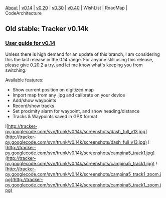 [About](http://code.google.com/p/tracker-py/wiki/About) |
[v0.14](http://code.google.com/p/tracker-py/wiki/TrackerV0_14) |
[v0.20](http://code.google.com/p/tracker-py/wiki/TrackerV0_20) |
[v0.30](http://code.google.com/p/tracker-py/wiki/TrackerV0_30) |
[v0.40](http://code.google.com/p/tracker-py/wiki/TrackerV0_40) |
WishList | RoadMap | CodeArchitecture

## Old stable: Tracker v0.14k ##
### [User guide for v0.14](http://code.google.com/p/tracker-py/wiki/UserGuideV0_14) ###

Unless there is high demand for an update of this branch,
I am considering this the last release in the 0.14 range.
For anyone still using this release, please give 0.20.2 a
try, and let me know what's keeping you from switching.

Available features:
  * Show current position on digitized map
  * Import map from any .jpg and calibrate on your device
  * Add/show waypoints
  * Record/show tracks
  * Set proximity alarm for waypoint, and show heading/distance
  * Tracks & Waypoints saved in GPX format

![http://tracker-py.googlecode.com/svn/trunk/v0.14k/screenshots/dash_full_v13.jpg](http://tracker-py.googlecode.com/svn/trunk/v0.14k/screenshots/dash_full_v13.jpg)
![http://tracker-py.googlecode.com/svn/trunk/v0.14k/screenshots/campina5_track1.jpg](http://tracker-py.googlecode.com/svn/trunk/v0.14k/screenshots/campina5_track1.jpg)
![http://tracker-py.googlecode.com/svn/trunk/v0.14k/screenshots/campina5_track1_zoom.jpg](http://tracker-py.googlecode.com/svn/trunk/v0.14k/screenshots/campina5_track1_zoom.jpg)